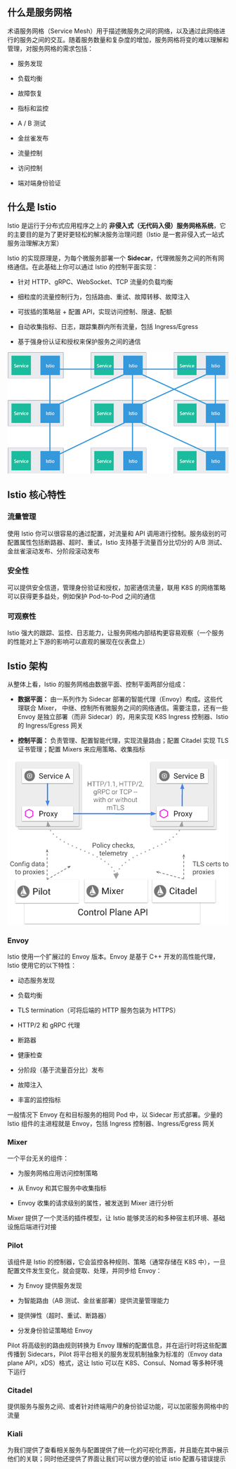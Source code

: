 ## 什么是服务网格

术语服务网格（Service Mesh）用于描述微服务之间的网络，以及通过此网络进行的服务之间的交互。随着服务数量和复杂度的增加，服务网格将变的难以理解和管理，对服务网格的需求包括：

- 服务发现

- 负载均衡

- 故障恢复

- 指标和监控

- A / B 测试

- 金丝雀发布

- 流量控制

- 访问控制

- 端对端身份验证

## 什么是 Istio

Istio 是运行于分布式应用程序之上的 **非侵入式（无代码入侵）服务网格系统**，它的主要目的是为了更好更轻松的解决服务治理问题（Istio 是一套非侵入式一站式服务治理解决方案）

Istio 的实现原理是，为每个微服务部署一个 **Sidecar**，代理微服务之间的所有网络通信。在此基础上你可以通过 Istio 的控制平面实现：

- 针对 HTTP、gRPC、WebSocket、TCP 流量的负载均衡

- 细粒度的流量控制行为，包括路由、重试、故障转移、故障注入

- 可拔插的策略层 + 配置 API，实现访问控制、限速、配额

- 自动收集指标、日志，跟踪集群内所有流量，包括 Ingress/Egress

- 基于强身份认证和授权来保护服务之间的通信

![](../img/15-00000008.png)

## Istio 核心特性

### 流量管理

使用 Istio 你可以很容易的通过配置，对流量和 API 调用进行控制。服务级别的可配置属性包括断路器、超时、重试，Istio 支持基于流量百分比切分的 A/B 测试、金丝雀滚动发布、分阶段滚动发布

### 安全性

可以提供安全信道，管理身份验证和授权，加密通信流量，联用 K8S 的网络策略可以获得更多益处，例如保护 Pod-to-Pod 之间的通信

### 可观察性

Istio 强大的跟踪、监控、日志能力，让服务网格内部结构更容易观察（一个服务的性能对上下游的影响可以直观的展现在仪表盘上）

## Istio 架构

从整体上看，Istio 的服务网格由数据平面、控制平面两部分组成：

- **数据平面：** 由一系列作为 Sidecar 部署的智能代理（Envoy）构成。这些代理联合 Mixer， 中继、控制所有微服务之间的网络通信。需要注意，还有一些 Envoy 是独立部署（而非 Sidecar）的，用来实现 K8S Ingress 控制器、Istio 的 Ingress/Egress 网关

- **控制平面：** 负责管理、配置智能代理，实现流量路由；配置 Citadel 实现 TLS 证书管理；配置 Mixers 来应用策略、收集指标

![](../img/15-00000009.png)

### Envoy

Istio 使用一个扩展过的 Envoy 版本。Envoy 是基于 C++ 开发的高性能代理，Istio 使用它的以下特性：

- 动态服务发现

- 负载均衡

- TLS termination（可将后端的 HTTP 服务包装为 HTTPS）

- HTTP/2 和 gRPC 代理

- 断路器

- 健康检查

- 分阶段（基于流量百分比）发布

- 故障注入

- 丰富的监控指标

一般情况下 Envoy 在和目标服务的相同 Pod 中，以 Sidecar 形式部署。少量的 Istio 组件的主进程就是 Envoy，包括 Ingress 控制器、Ingress/Egress 网关

### Mixer

一个平台无关的组件：

- 为服务网格应用访问控制策略

- 从 Envoy 和其它服务中收集指标

- Envoy 收集的请求级别的属性，被发送到 Mixer 进行分析

Mixer 提供了一个灵活的插件模型，让 Istio 能够灵活的和多种宿主机环境、基础设施后端进行对接

### Pilot

该组件是 Istio 的控制器，它会监控各种规则、策略（通常存储在 K8S 中），一旦配置文件发生变化，就会提取、处理，并同步给 Envoy：

- 为 Envoy 提供服务发现

- 为智能路由（AB 测试、金丝雀部署）提供流量管理能力

- 提供弹性（超时、重试、断路器）

- 分发身份验证策略给 Envoy

Pilot 将高级别的路由规则转换为 Envoy 理解的配置信息，并在运行时将这些配置传播到 Sidecars，Pilot 将平台相关的服务发现机制抽象为标准的（Envoy data plane API，xDS）格式，这让 Istio 可以在 K8S、Consul、Nomad 等多种环境下运行

### Citadel

提供服务与服务之间、或者针对终端用户的身份验证功能，可以加密服务网格中的流量

### Kiali

为我们提供了查看相关服务与配置提供了统一化的可视化界面，并且能在其中展示他们的关联；同时他还提供了界面让我们可以很方便的验证 istio 配置与错误提示